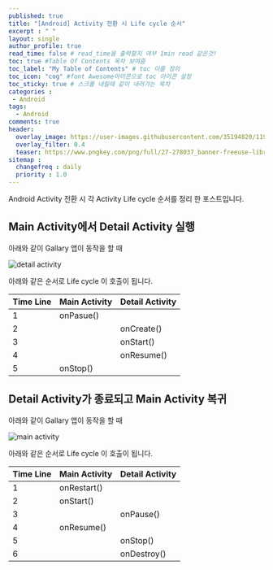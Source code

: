 ```yaml
---
published: true
title: "[Android] Activity 전환 시 Life cycle 순서"	
excerpt : " "	
layout: single	
author_profile: true	
read_time: false # read_time을 출력할지 여부 1min read 같은것!	
toc: true #Table Of Contents 목차 보여줌	
toc_label: "My Table of Contents" # toc 이름 정의	
toc_icon: "cog" #font Awesome아이콘으로 toc 아이콘 설정	
toc_sticky: true # 스크롤 내릴때 같이 내려가는 목차	
categories :	
 - Android	
tags: 	
  - Android	
comments: true	
header:
  overlay_image: https://user-images.githubusercontent.com/35194820/119770376-18f76c80-bef7-11eb-8b3e-abca9300d1c1.gif
  overlay_filter: 0.4
  teaser: https://www.pngkey.com/png/full/27-278037_banner-freeuse-library-android-transparent-app-android-development.png
sitemap :	
  changefreq : daily	
  priority : 1.0	
---
```


Android Activity 전환 시 각 Activity Life cycle 순서를 정리 한 포스트입니다.

## Main Activity에서 Detail Activity 실행

아래와 같이 Gallary 앱이 동작을 할 때

![detail activity](https://user-images.githubusercontent.com/35194820/104006608-0ef3fc00-51ea-11eb-97da-7994d2869fc0.gif)

아래와 같은 순서로 Life cycle 이 호출이 됩니다.

|Time Line|Main Activity|Detail Activity|
|------|---|---|
|1|onPasue()| |
|2| |onCreate()|
|3| |onStart()|
|4| |onResume()|
|5| onStop()||
  
## Detail Activity가 종료되고 Main Activity 복귀

아래와 같이 Gallary 앱이 동작을 할 때

![main activity](https://user-images.githubusercontent.com/35194820/104006681-27fcad00-51ea-11eb-8d9e-9180370be700.gif)

  
아래와 같은 순서로 Life cycle 이 호출이 됩니다.
  
|Time Line|Main Activity|Detail Activity|
|------|---|---|
|1|onRestart()| |
|2|onStart()| |
|3| |onPause()|
|4|onResume()||
|5| |onStop()|
|6| |onDestroy()|
